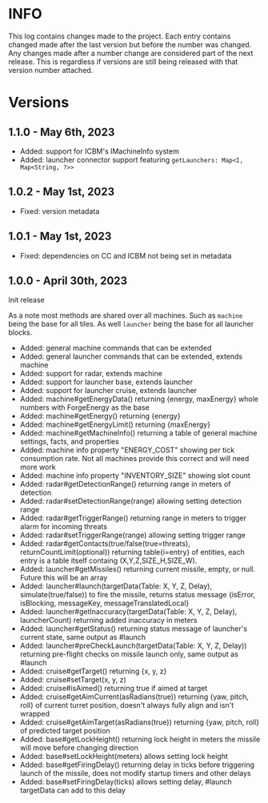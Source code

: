 # INFO

This log contains changes made to the project. Each entry contains changed made after the last version but before the number was changed. Any changes made after a number change are considered part of the next release. This is regardless if versions are still being released with that version number attached. 

# Versions

## 1.1.0 - May 6th, 2023

* Added: support for ICBM's IMachineInfo system
* Added: launcher connector support featuring `getLaunchers: Map<I, Map<String, ?>>`

## 1.0.2 - May 1st, 2023

* Fixed: version metadata

## 1.0.1 - May 1st, 2023

* Fixed: dependencies on CC and ICBM not being set in metadata

## 1.0.0 - April 30th, 2023

Init release

As a note most methods are shared over all machines. Such as `machine` being the base for all tiles. As well `launcher` being the base for all launcher blocks.

* Added: general machine commands that can be extended
* Added: general launcher commands that can be extended, extends machine
* Added: support for radar, extends machine
* Added: support for launcher base, extends launcher
* Added: support for launcher cruise, extends launcher
* Added: machine#getEnergyData() returning {energy, maxEnergy} whole numbers with ForgeEnergy as the base
* Added: machine#getEnergy() returning {energy}
* Added: machine#getEnergyLimit() returning {maxEnergy}
* Added: machine#getMachineInfo() returning a table of general machine settings, facts, and properties
* Added: machine info property "ENERGY_COST" showing per tick consumption rate. Not all machines provide this correct and will need more work
* Added: machine info property "INVENTORY_SIZE" showing slot count
* Added: radar#getDetectionRange() returning range in meters of detection
* Added: radar#setDetectionRange(range) allowing setting detection range
* Added: radar#getTriggerRange() returning range in meters to trigger alarm for incoming threats
* Added: radar#setTriggerRange(range) allowing setting trigger range
* Added: radar#getContacts(true/false(true=threats), returnCountLimit(optional)) returning table{i=entry} of entities, each entry is a table itself containg (X,Y,Z,SIZE_H,SIZE_W).
* Added: launcher#getMissiles() returning current missile, empty, or null. Future this will be an array
* Added: launcher#launch(targetData(Table: X, Y, Z, Delay), simulate(true/false)) to fire the missile, returns status message {isError, isBlocking, messageKey, messageTranslatedLocal}
* Added: launcher#getInaccuracy(targetData(Table: X, Y, Z, Delay), launcherCount) returning added inaccuracy in meters
* Added: launcher#getStatus() returning status message of launcher's current state, same output as #launch
* Added: launcher#preCheckLaunch(targetData(Table: X, Y, Z, Delay)) returning pre-flight checks on missile launch only, same output as #launch
* Added: cruise#getTarget() returning {x, y, z}
* Added: cruise#setTarget(x, y, z)
* Added: cruise#isAimed() returning true if aimed at target
* Added: cruise#getAimCurrent(asRadians(true)) returning {yaw, pitch, roll} of current turret position, doesn't always fully align and isn't wrapped
* Added: cruise#getAimTarget(asRadians(true)) returning {yaw, pitch, roll} of predicted target position
* Added: base#getLockHeight() returning lock height in meters the missile will move before changing direction
* Added: base#setLockHeight(meters) allows setting lock height
* Added: base#getFiringDelay() returning delay in ticks before triggering launch of the missile, does not modify startup timers and other delays
* Added: base#setFiringDelay(ticks) allows setting delay, #launch targetData can add to this delay

